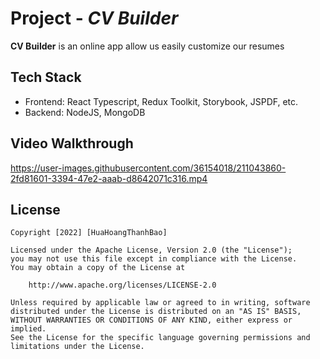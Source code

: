 # Project - *CV Builder*

**CV Builder** is an online app allow us easily customize our resumes

## Tech Stack
- Frontend: React Typescript, Redux Toolkit, Storybook, JSPDF, etc.
- Backend: NodeJS, MongoDB

## Video Walkthrough
https://user-images.githubusercontent.com/36154018/211043860-2fd81601-3394-47e2-aaab-d8642071c316.mp4

## License

    Copyright [2022] [HuaHoangThanhBao]

    Licensed under the Apache License, Version 2.0 (the "License");
    you may not use this file except in compliance with the License.
    You may obtain a copy of the License at

        http://www.apache.org/licenses/LICENSE-2.0

    Unless required by applicable law or agreed to in writing, software
    distributed under the License is distributed on an "AS IS" BASIS,
    WITHOUT WARRANTIES OR CONDITIONS OF ANY KIND, either express or implied.
    See the License for the specific language governing permissions and
    limitations under the License.
